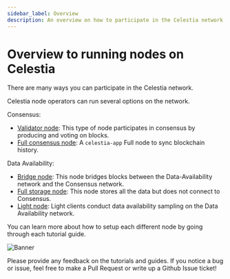 ```yaml
---
sidebar_label: Overview
description: An overview on how to participate in the Celestia network.
---
```


# Overview to running nodes on Celestia

There are many ways you can participate in the Celestia network.

Celestia node operators can run several options on the network.

Consensus:

- [Validator node](./validator-node.mdx): This type of node participates
  in consensus by producing and voting on blocks.
- [Full consensus node](./full-consensus-node.mdx): A `celestia-app` Full node
  to sync blockchain history.

Data Availability:

- [Bridge node](./bridge-node.mdx): This node bridges blocks between the
  Data-Availability network and the Consensus network.
- [Full storage node](./full-storage-node.mdx): This node stores all
  the data but does not connect to Consensus.
- [Light node](./light-node.mdx): Light clients conduct data availability
  sampling on the Data Availability network.

You can learn more about how to setup each different node by going through
each tutorial guide.

![Banner](../img/node-requirements.jpg)

Please provide any feedback on the tutorials and guides. If you notice
a bug or issue, feel free to make a Pull Request or write up a Github
Issue ticket!
